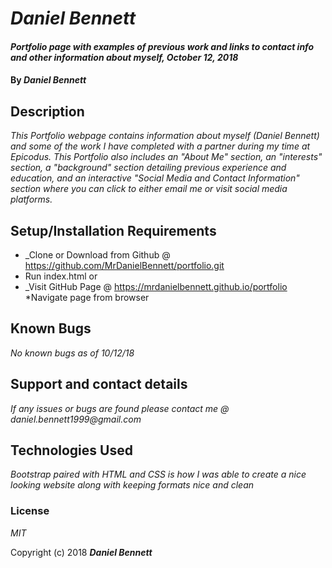 # _Daniel Bennett_

#### _Portfolio page with examples of previous work and links to contact info and other information about myself, October 12, 2018_

#### By _**Daniel Bennett**_

## Description

_This Portfolio webpage contains information about myself (Daniel Bennett) and some of the work I have completed with a partner during my time at Epicodus. This Portfolio also includes an "About Me" section, an "interests" section, a "background" section detailing previous experience and education, and an interactive "Social Media and Contact Information" section where you can click to either email me or visit social media platforms._

## Setup/Installation Requirements

* _Clone or Download from Github @ https://github.com/MrDanielBennett/portfolio.git
* Run index.html
or
* _Visit GitHub Page @ https://mrdanielbennett.github.io/portfolio
*Navigate page from browser

## Known Bugs

_No known bugs as of 10/12/18_

## Support and contact details

_If any issues or bugs are found please contact me @ daniel.bennett1999@gmail.com_

## Technologies Used

_Bootstrap paired with HTML and CSS is how I was able to create a nice looking website along with keeping formats nice and clean_

### License

*MIT*

Copyright (c) 2018 **_Daniel Bennett_**
